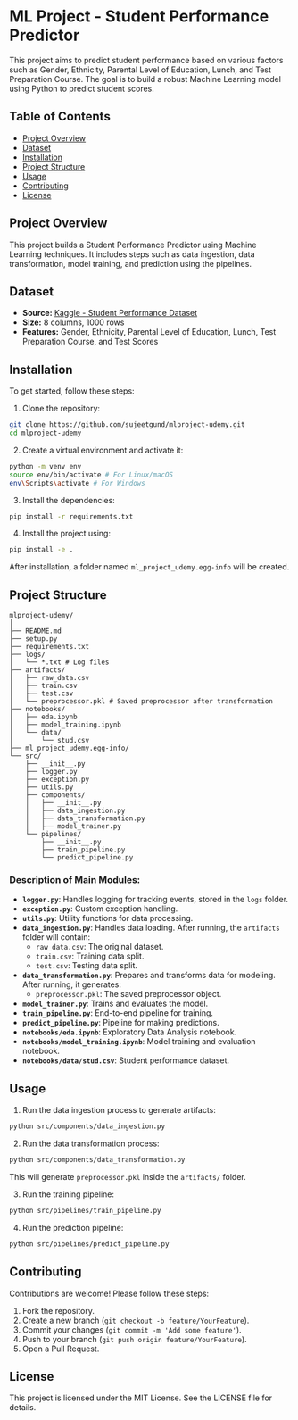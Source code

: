 # ML Project - Student Performance Predictor

This project aims to predict student performance based on various factors such as Gender, Ethnicity, Parental Level of Education, Lunch, and Test Preparation Course. The goal is to build a robust Machine Learning model using Python to predict student scores.

## Table of Contents
- [Project Overview](#project-overview)
- [Dataset](#dataset)
- [Installation](#installation)
- [Project Structure](#project-structure)
- [Usage](#usage)
- [Contributing](#contributing)
- [License](#license)

## Project Overview
This project builds a Student Performance Predictor using Machine Learning techniques. It includes steps such as data ingestion, data transformation, model training, and prediction using the pipelines.

## Dataset
- **Source:** [Kaggle - Student Performance Dataset](https://www.kaggle.com/datasets/spscientist/students-performance-in-exams?datasetId=74977)
- **Size:** 8 columns, 1000 rows
- **Features:** Gender, Ethnicity, Parental Level of Education, Lunch, Test Preparation Course, and Test Scores

## Installation
To get started, follow these steps:

1. Clone the repository:
```bash
git clone https://github.com/sujeetgund/mlproject-udemy.git
cd mlproject-udemy
```

2. Create a virtual environment and activate it:
```bash
python -m venv env
source env/bin/activate # For Linux/macOS
env\Scripts\activate # For Windows
```

3. Install the dependencies:
```bash
pip install -r requirements.txt
```

4. Install the project using:
```bash
pip install -e .
```
After installation, a folder named `ml_project_udemy.egg-info` will be created.

## Project Structure
```
mlproject-udemy/
│
├── README.md
├── setup.py
├── requirements.txt
├── logs/
│   └── *.txt # Log files
├── artifacts/
│   ├── raw_data.csv
│   ├── train.csv
│   ├── test.csv
│   └── preprocessor.pkl # Saved preprocessor after transformation
├── notebooks/
│   ├── eda.ipynb
│   ├── model_training.ipynb
│   └── data/
│       └── stud.csv
├── ml_project_udemy.egg-info/
└── src/
    ├── __init__.py
    ├── logger.py
    ├── exception.py
    ├── utils.py
    ├── components/
    │   ├── __init__.py
    │   ├── data_ingestion.py
    │   ├── data_transformation.py
    │   ├── model_trainer.py
    └── pipelines/
        ├── __init__.py
        ├── train_pipeline.py
        └── predict_pipeline.py
```

### Description of Main Modules:
- **`logger.py`**: Handles logging for tracking events, stored in the `logs` folder.
- **`exception.py`**: Custom exception handling.
- **`utils.py`**: Utility functions for data processing.
- **`data_ingestion.py`**: Handles data loading. After running, the `artifacts` folder will contain:
  - `raw_data.csv`: The original dataset.
  - `train.csv`: Training data split.
  - `test.csv`: Testing data split.
- **`data_transformation.py`**: Prepares and transforms data for modeling. After running, it generates:
  - `preprocessor.pkl`: The saved preprocessor object.
- **`model_trainer.py`**: Trains and evaluates the model.
- **`train_pipeline.py`**: End-to-end pipeline for training.
- **`predict_pipeline.py`**: Pipeline for making predictions.
- **`notebooks/eda.ipynb`**: Exploratory Data Analysis notebook.
- **`notebooks/model_training.ipynb`**: Model training and evaluation notebook.
- **`notebooks/data/stud.csv`**: Student performance dataset.

## Usage
1. Run the data ingestion process to generate artifacts:
```bash
python src/components/data_ingestion.py
```

2. Run the data transformation process:
```bash
python src/components/data_transformation.py
```
This will generate `preprocessor.pkl` inside the `artifacts/` folder.

3. Run the training pipeline:
```bash
python src/pipelines/train_pipeline.py
```

4. Run the prediction pipeline:
```bash
python src/pipelines/predict_pipeline.py
```

## Contributing
Contributions are welcome! Please follow these steps:
1. Fork the repository.
2. Create a new branch (`git checkout -b feature/YourFeature`).
3. Commit your changes (`git commit -m 'Add some feature'`).
4. Push to your branch (`git push origin feature/YourFeature`).
5. Open a Pull Request.

## License
This project is licensed under the MIT License. See the LICENSE file for details.

